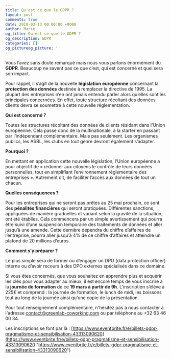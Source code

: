 ```yaml
---
title: Qu'est ce que le GDPR ?
layout: post
comments: true
date: 2018-03-13 00:00:00 +0000
author: Marie
og_title: Qu'est ce que le GDPR ?
og_description: GDPR
categories: []
og_pictureog_picture: ''
---
```

Vous l’avez sans doute remarqué mais nous vous parlons énormément du **GDPR**. Beaucoup ne savent pas ce que c’est, qui est concerné et quel sera son impact.

Pour rappel, il s’agit de la nouvelle **législation européenne** concernant la **protection des données** destinée à remplacer la directive de 1995. La plupart des entreprises n’en ont jamais entendu parler alors qu’elles sont les principales concernées. En effet, toute structure récoltant des données clients devra se soumettre à cette nouvelle réglementation. 

**Qui est concerné ?** 

Toutes les structures récoltant des données de clients résidant dans l’Union européenne. Cela passe donc de la multinationale, à la starter en passant par l’indépendant complémentaire. Mais pas seulement. Les organismes publics, les ASBL, les clubs en tout genre devront également s’adapter.

**Pourquoi ?** 

En mettant en application cette nouvelle législation, l’Union européenne a pour objectif de « redonner aux citoyens le contrôle de leurs données personnelles, tout en simplifiant l’environnement réglementaire des entreprises ». Autrement dit, de faciliter l’accès aux données de tout un chacun.

**Quelles conséquences ?** 

Pour les entreprises qui ne seront pas prêtes au 25 mai prochain, ce sont des **pénalités financières** qui seront pratiquées. Différentes sanctions, appliquées de manière graduelles et variant selon la gravité de la situation, ont été établies. Cela commencera par un simple avertissement qui pourra être suivi d’une suspension temporaire des traitements de données et aller jusqu’à une amende. Cette dernière dépendra du chiffre d’affaires de l’entreprise, pourra aller jusqu’à 4% de ce chiffre d’affaires et atteindre un plafond de 20 millions d’euros.

**Comment s’y préparer ?**

Le plus simple sera de former ou d’engager un DPO (data protection officer) interne ou d’avoir recours à des DPO externes spécialisés dans ce domaine.

Si vous êtes concernés, que vous souhaitez en apprendre plus et acquérir les clés pour vous adapter au mieux, il est encore temps de vous inscrire à la **journée de formation** de ce **19 mars à partir de 9h**. L’inscription s’élève à 225€ et comprend : la journée de formation, le lunch de midi, les boissons tout au long de la journée ainsi qu’une copie de la présentation. 

Pour tout renseignement complémentaire, n'hésitez pas à nous contacter à l'adresse [contact@greenlab-coworking.com](contact@greenlab-coworking.com) ou par téléphone au +32 63 46 00 34. 

Les inscriptions se font par là : [https://www.eventbrite.fr/e/billets-gdpr-pragmatisme-et-sensibilisation-43313090620](https://www.eventbrite.fr/e/billets-gdpr-pragmatisme-et-sensibilisation-43313090620 "https://www.eventbrite.fr/e/billets-gdpr-pragmatisme-et-sensibilisation-43313090620")